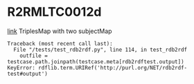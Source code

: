 # R2RMLTC0012d
[link](https://www.w3.org/TR/rdb2rdf-test-cases/#R2RMLTC0012d)
TriplesMap with two subjectMap


```
Traceback (most recent call last):
  File "/tests/test_rdb2rdf.py", line 114, in test_rdb2rdf
    outfile = testcase.path.joinpath(testcase.meta[rdb2rdftest.output])
KeyError: rdflib.term.URIRef('http://purl.org/NET/rdb2rdf-test#output')

```